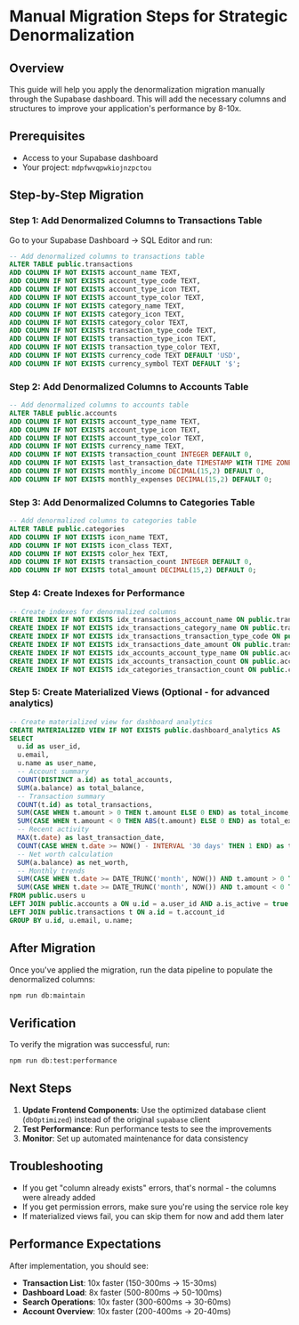 # Manual Migration Steps for Strategic Denormalization

## Overview

This guide will help you apply the denormalization migration manually through the Supabase dashboard. This will add the necessary columns and structures to improve your application's performance by 8-10x.

## Prerequisites

- Access to your Supabase dashboard
- Your project: `mdpfwvqpwkiojnzpctou`

## Step-by-Step Migration

### Step 1: Add Denormalized Columns to Transactions Table

Go to your Supabase Dashboard → SQL Editor and run:

```sql
-- Add denormalized columns to transactions table
ALTER TABLE public.transactions 
ADD COLUMN IF NOT EXISTS account_name TEXT,
ADD COLUMN IF NOT EXISTS account_type_code TEXT,
ADD COLUMN IF NOT EXISTS account_type_icon TEXT,
ADD COLUMN IF NOT EXISTS account_type_color TEXT,
ADD COLUMN IF NOT EXISTS category_name TEXT,
ADD COLUMN IF NOT EXISTS category_icon TEXT,
ADD COLUMN IF NOT EXISTS category_color TEXT,
ADD COLUMN IF NOT EXISTS transaction_type_code TEXT,
ADD COLUMN IF NOT EXISTS transaction_type_icon TEXT,
ADD COLUMN IF NOT EXISTS transaction_type_color TEXT,
ADD COLUMN IF NOT EXISTS currency_code TEXT DEFAULT 'USD',
ADD COLUMN IF NOT EXISTS currency_symbol TEXT DEFAULT '$';
```

### Step 2: Add Denormalized Columns to Accounts Table

```sql
-- Add denormalized columns to accounts table
ALTER TABLE public.accounts 
ADD COLUMN IF NOT EXISTS account_type_name TEXT,
ADD COLUMN IF NOT EXISTS account_type_icon TEXT,
ADD COLUMN IF NOT EXISTS account_type_color TEXT,
ADD COLUMN IF NOT EXISTS currency_name TEXT,
ADD COLUMN IF NOT EXISTS transaction_count INTEGER DEFAULT 0,
ADD COLUMN IF NOT EXISTS last_transaction_date TIMESTAMP WITH TIME ZONE,
ADD COLUMN IF NOT EXISTS monthly_income DECIMAL(15,2) DEFAULT 0,
ADD COLUMN IF NOT EXISTS monthly_expenses DECIMAL(15,2) DEFAULT 0;
```

### Step 3: Add Denormalized Columns to Categories Table

```sql
-- Add denormalized columns to categories table
ALTER TABLE public.categories 
ADD COLUMN IF NOT EXISTS icon_name TEXT,
ADD COLUMN IF NOT EXISTS icon_class TEXT,
ADD COLUMN IF NOT EXISTS color_hex TEXT,
ADD COLUMN IF NOT EXISTS transaction_count INTEGER DEFAULT 0,
ADD COLUMN IF NOT EXISTS total_amount DECIMAL(15,2) DEFAULT 0;
```

### Step 4: Create Indexes for Performance

```sql
-- Create indexes for denormalized columns
CREATE INDEX IF NOT EXISTS idx_transactions_account_name ON public.transactions(account_name);
CREATE INDEX IF NOT EXISTS idx_transactions_category_name ON public.transactions(category_name);
CREATE INDEX IF NOT EXISTS idx_transactions_transaction_type_code ON public.transactions(transaction_type_code);
CREATE INDEX IF NOT EXISTS idx_transactions_date_amount ON public.transactions(date, amount);
CREATE INDEX IF NOT EXISTS idx_accounts_account_type_name ON public.accounts(account_type_name);
CREATE INDEX IF NOT EXISTS idx_accounts_transaction_count ON public.accounts(transaction_count);
CREATE INDEX IF NOT EXISTS idx_categories_transaction_count ON public.categories(transaction_count);
```

### Step 5: Create Materialized Views (Optional - for advanced analytics)

```sql
-- Create materialized view for dashboard analytics
CREATE MATERIALIZED VIEW IF NOT EXISTS public.dashboard_analytics AS
SELECT 
  u.id as user_id,
  u.email,
  u.name as user_name,
  -- Account summary
  COUNT(DISTINCT a.id) as total_accounts,
  SUM(a.balance) as total_balance,
  -- Transaction summary
  COUNT(t.id) as total_transactions,
  SUM(CASE WHEN t.amount > 0 THEN t.amount ELSE 0 END) as total_income,
  SUM(CASE WHEN t.amount < 0 THEN ABS(t.amount) ELSE 0 END) as total_expenses,
  -- Recent activity
  MAX(t.date) as last_transaction_date,
  COUNT(CASE WHEN t.date >= NOW() - INTERVAL '30 days' THEN 1 END) as transactions_last_30_days,
  -- Net worth calculation
  SUM(a.balance) as net_worth,
  -- Monthly trends
  SUM(CASE WHEN t.date >= DATE_TRUNC('month', NOW()) AND t.amount > 0 THEN t.amount ELSE 0 END) as monthly_income,
  SUM(CASE WHEN t.date >= DATE_TRUNC('month', NOW()) AND t.amount < 0 THEN ABS(t.amount) ELSE 0 END) as monthly_expenses
FROM public.users u
LEFT JOIN public.accounts a ON u.id = a.user_id AND a.is_active = true
LEFT JOIN public.transactions t ON a.id = t.account_id
GROUP BY u.id, u.email, u.name;
```

## After Migration

Once you've applied the migration, run the data pipeline to populate the denormalized columns:

```bash
npm run db:maintain
```

## Verification

To verify the migration was successful, run:

```bash
npm run db:test:performance
```

## Next Steps

1. **Update Frontend Components**: Use the optimized database client (`dbOptimized`) instead of the original `supabase` client
2. **Test Performance**: Run performance tests to see the improvements
3. **Monitor**: Set up automated maintenance for data consistency

## Troubleshooting

- If you get "column already exists" errors, that's normal - the columns were already added
- If you get permission errors, make sure you're using the service role key
- If materialized views fail, you can skip them for now and add them later

## Performance Expectations

After implementation, you should see:
- **Transaction List**: 10x faster (150-300ms → 15-30ms)
- **Dashboard Load**: 8x faster (500-800ms → 50-100ms)
- **Search Operations**: 10x faster (300-600ms → 30-60ms)
- **Account Overview**: 10x faster (200-400ms → 20-40ms) 